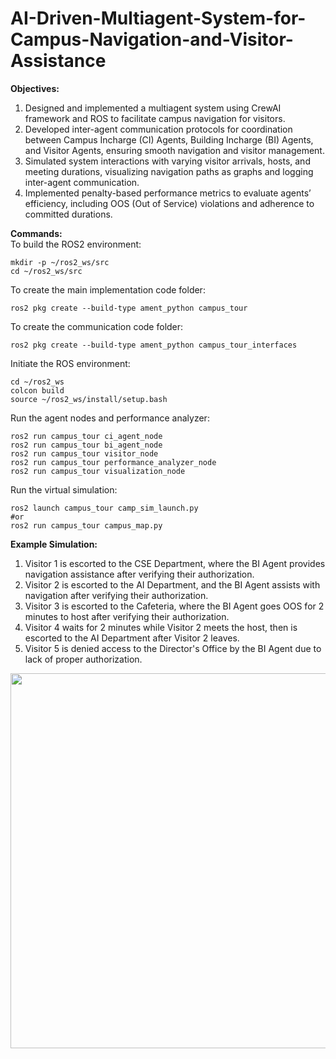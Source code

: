 # AI-Driven-Multiagent-System-for-Campus-Navigation-and-Visitor-Assistance
**Objectives:** 
1. Designed and implemented a multiagent system using CrewAI framework and ROS to facilitate campus navigation for visitors.
2. Developed inter-agent communication protocols for coordination between Campus Incharge (CI) Agents, Building Incharge (BI) Agents, and Visitor Agents, ensuring smooth navigation and visitor management.
3. Simulated system interactions with varying visitor arrivals, hosts, and meeting durations, visualizing navigation paths as graphs and logging inter-agent communication.
4. Implemented penalty-based performance metrics to evaluate agents’ efficiency, including OOS (Out of Service) violations and adherence to committed durations.

**Commands:** \
To build the ROS2 environment:
```
mkdir -p ~/ros2_ws/src
cd ~/ros2_ws/src
```
To create the main implementation code folder:
```
ros2 pkg create --build-type ament_python campus_tour
```
To create the communication code folder:
```
ros2 pkg create --build-type ament_python campus_tour_interfaces
```
Initiate the ROS environment:
```
cd ~/ros2_ws
colcon build
source ~/ros2_ws/install/setup.bash
```
Run the agent nodes and performance analyzer:
```
ros2 run campus_tour ci_agent_node
ros2 run campus_tour bi_agent_node
ros2 run campus_tour visitor_node
ros2 run campus_tour performance_analyzer_node
ros2 run campus_tour visualization_node
```
Run the virtual simulation:
```
ros2 launch campus_tour camp_sim_launch.py
#or
ros2 run campus_tour campus_map.py
```

**Example Simulation:**
1. Visitor 1 is escorted to the CSE Department, where the BI Agent provides navigation assistance after verifying their authorization.
2. Visitor 2 is escorted to the AI Department, and the BI Agent assists with navigation after verifying their authorization.
3. Visitor 3 is escorted to the Cafeteria, where the BI Agent goes OOS for 2 minutes to host after verifying their authorization.
4. Visitor 4 waits for 2 minutes while Visitor 2 meets the host, then is escorted to the AI Department after Visitor 2 leaves.
5. Visitor 5 is denied access to the Director's Office by the BI Agent due to lack of proper authorization.

<img src="https://github.com/user-attachments/assets/474b7aaf-4079-41df-abca-b2314aee79f0" width="600" />

